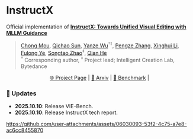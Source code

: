 # InstructX

Official implementation of **[InstructX: Towards Unified Visual Editing with MLLM Guidance](https://arxiv.org/pdf/2510.08485)**

> [Chong Mou](https://scholar.google.com/citations?user=SYQoDk0AAAAJ&hl=zh-CN), [Qichao Sun](https://huggingface.co/Simons212), [Yanze Wu](https://scholar.google.com/citations?user=FdHiVvkAAAAJ&hl=zh-CN)<sup>&dagger;</sup><sup>&ddagger;</sup>, [Pengze Zhang](https://openreview.net/profile?id=%7EPengze_Zhang1), [Xinghui Li](https://crayon-shinchan.github.io/xinghui99.github.io/), [Fulong Ye](https://scholar.google.com/citations?user=-BbQ5VgAAAAJ&hl=zh-CN), [Songtao Zhao](https://openreview.net/profile?id=~Songtao_Zhao1)<sup>&ddagger;</sup>, [Qian He](https://scholar.google.com/citations?user=9rWWCgUAAAAJ)<br>
> <sup>&dagger;</sup> Corresponding author, <sup>&ddagger;</sup> Project lead;
> Intelligent Creation Lab, Bytedance

<p align="center">
  <a href="https://mc-e.github.io/project/InstructX/">🌐 Project Page</a> |
  <a href="https://arxiv.org/pdf/2510.08485">📜 Arxiv</a> |
  <a href="https://huggingface.co/datasets/Simons212/VIE-Bench">🤗 Benchmark</a> |
</p>

### :triangular_flag_on_post: Updates
* **2025.10.10**: Release VIE-Bench.
* **2025.10.10**: Release InstructX tech report.

https://github.com/user-attachments/assets/06030093-53f2-4c75-a7e8-ac6cc8455870


